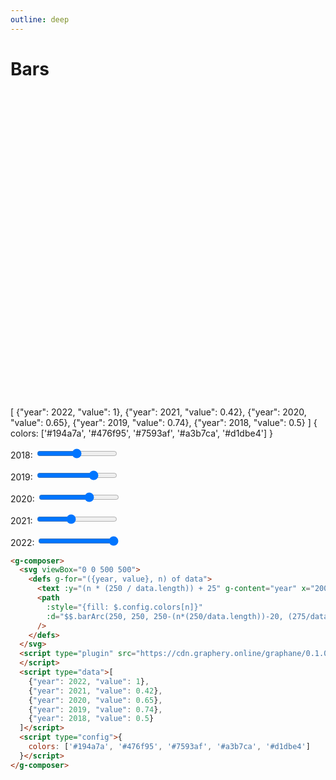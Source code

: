 ```yaml
---
outline: deep
---
```


# Bars

<g-composer>
  <svg viewBox="0 0 500 500">
    <defs g-for="({year, value}, n) of data">
      <text g-bind:y="(n * (250 / data.length)) + 25" g-content="year" x="200"></text>
      <path 
        g-bind:style="{fill: $.config.colors[n]}"
        g-bind:d="$$.barArc(250, 250, (250 - (n * (250 / data.length)) - 20), (275/data.length)/2, (270 * value))"/>
    </defs>
  </svg>
  <g-script type="plugin" src="https://cdn.graphery.online/graphane/0.1.0-alpha/plugins/shapes.js"></g-script>
  <g-script type="data">[
    {"year": 2022, "value": 1},
    {"year": 2021, "value": 0.42},
    {"year": 2020, "value": 0.65},
    {"year": 2019, "value": 0.74},
    {"year": 2018, "value": 0.5}
  ]</g-script>
  <g-script type="config">{
    colors: ['#194a7a', '#476f95', '#7593af', '#a3b7ca', '#d1dbe4'] 
  }</g-script>
</g-composer>

<p><label>2018:
  <input type="range" min="0" max="1" step="0.01" value="0.5" 
         oninput="document.querySelector('g-composer').data[4]. value = this.value">
</label></p>
<p><label>2019:
  <input type="range" min="0" max="1" step="0.01" value="0.74" 
         oninput="document.querySelector('g-composer').data[3]. value = this.value">
</label></p>
<p><label>2020:
  <input type="range" min="0" max="1" step="0.01" value="0.65"
         oninput="document.querySelector('g-composer').data[2]. value = this.value">
</label></p>
<p><label>2021:
  <input type="range" min="0" max="1" step="0.01" value="0.42"
         oninput="document.querySelector('g-composer').data[1]. value = this.value">
</label></p>
<p><label>2022:
  <input type="range" min="0" max="1" step="0.01" value="1"
         oninput="document.querySelector('g-composer').data[0]. value = this.value">
</label></p>

```html
<g-composer>
  <svg viewBox="0 0 500 500">
    <defs g-for="({year, value}, n) of data">
      <text :y="(n * (250 / data.length)) + 25" g-content="year" x="200"></text>
      <path
        :style="{fill: $.config.colors[n]}"
        :d="$$.barArc(250, 250, 250-(n*(250/data.length))-20, (275/data.length)-25, 270*value)"
      />
    </defs>
  </svg>
  <script type="plugin" src="https://cdn.graphery.online/graphane/0.1.0-alpha/plugins/shapes.js">
  </script>
  <script type="data">[
    {"year": 2022, "value": 1},
    {"year": 2021, "value": 0.42},
    {"year": 2020, "value": 0.65},
    {"year": 2019, "value": 0.74},
    {"year": 2018, "value": 0.5}
  ]</script>
  <script type="config">{
    colors: ['#194a7a', '#476f95', '#7593af', '#a3b7ca', '#d1dbe4']
  }</script>
</g-composer>
```